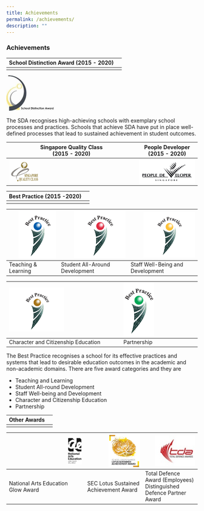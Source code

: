 ```yaml
---
title: Achievements
permalink: /achievements/
description: ""
---
```

### **Achievements**

|School Distinction Award (2015 - 2020) |  |
|---|---|
|  |  |

<img src="/images/sda.png" style="width:25%">

The SDA recognises high-achieving schools with exemplary school processes and practices. Schools that achieve SDA have put in place well-defined processes that lead to sustained achievement in student outcomes.

| Singapore Quality Class <br> (2015 - 2020) | People Developer <br> (2015 - 2020) |
|---|---|
|<img src="/images/SQC.jpg" style="width:25%" align=left> | <img src="/images/pd.png" align=left>|

| Best Practice (2015 -2020) |   |
|---|---|
|  |  |

| <img src="/images/achievement4.jpg" style="width:80%" align=right> | <img src="/images/achievement5.jpg" style="width:80%" align=right> | <img src="/images/achievement6.jpg" style="width:80%" align=right> | 
|---|---|---|
|Teaching & Learning	 |  Student All-Around Development | Staff Well-Being and Development |

| <img src="/images/achievement7.jpg" style="width:50%" align=left> | <img src="/images/achievement8.jpg" style="width:43%" align=left> |
|---|---|
| Character and Citizenship Education | Partnership |


The Best Practice recognises a school for its effective practices and systems that lead to desirable education outcomes in the academic and non-academic domains. There are five award categories and they are

* Teaching and Learning
* Student All-round Development
* Staff Well-being and Development
* Character and Citizenship Education
* Partnership

| Other Awards |   |
|---|---|
|  |  | 

| <img src="/images/achievement9.jpg" style="width:20%" align=right> | <img src="/images/achievement10.jpg" style="width:60%" align=right> | <img src="/images/achievement11.jpg" style="width:80%" align=right> | 
|---|---|---|
| National Arts Education <br> Glow Award	 |  SEC Lotus Sustained <br> Achievement Award | Total Defence Award (Employees) <br> Distinguished Defence Partner Award |